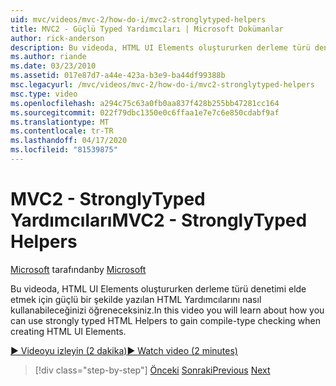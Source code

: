 ```yaml
---
uid: mvc/videos/mvc-2/how-do-i/mvc2-stronglytyped-helpers
title: MVC2 - Güçlü Typed Yardımcıları | Microsoft Dokümanlar
author: rick-anderson
description: Bu videoda, HTML UI Elements oluştururken derleme türü denetimi elde etmek için güçlü bir şekilde yazılan HTML Yardımcılarını nasıl kullanabileceğinizi öğreneceksiniz.
ms.author: riande
ms.date: 03/23/2010
ms.assetid: 017e87d7-a44e-423a-b3e9-ba44df99388b
msc.legacyurl: /mvc/videos/mvc-2/how-do-i/mvc2-stronglytyped-helpers
msc.type: video
ms.openlocfilehash: a294c75c63a0fb0aa837f428b255bb47281cc164
ms.sourcegitcommit: 022f79dbc1350e0c6ffaa1e7e7c6e850cdabf9af
ms.translationtype: MT
ms.contentlocale: tr-TR
ms.lasthandoff: 04/17/2020
ms.locfileid: "81539875"
---
```

# <a name="mvc2---stronglytyped-helpers"></a><span data-ttu-id="e908c-103">MVC2 - StronglyTyped Yardımcıları</span><span class="sxs-lookup"><span data-stu-id="e908c-103">MVC2 - StronglyTyped Helpers</span></span>

<span data-ttu-id="e908c-104">[Microsoft](https://github.com/microsoft) tarafından</span><span class="sxs-lookup"><span data-stu-id="e908c-104">by [Microsoft](https://github.com/microsoft)</span></span>

<span data-ttu-id="e908c-105">Bu videoda, HTML UI Elements oluştururken derleme türü denetimi elde etmek için güçlü bir şekilde yazılan HTML Yardımcılarını nasıl kullanabileceğinizi öğreneceksiniz.</span><span class="sxs-lookup"><span data-stu-id="e908c-105">In this video you will learn about how you can use strongly typed HTML Helpers to gain compile-type checking when creating HTML UI Elements.</span></span>

[<span data-ttu-id="e908c-106">&#9654; Videoyu izleyin (2 dakika)</span><span class="sxs-lookup"><span data-stu-id="e908c-106">&#9654; Watch video (2 minutes)</span></span>](https://channel9.msdn.com/Blogs/ASP-NET-Site-Videos/mvc2-stronglytyped-helpers)

> [!div class="step-by-step"]
> <span data-ttu-id="e908c-107">[Önceki](mvc2-html-encoding.md)
> [Sonraki](mvc2-model-validation.md)</span><span class="sxs-lookup"><span data-stu-id="e908c-107">[Previous](mvc2-html-encoding.md)
[Next](mvc2-model-validation.md)</span></span>
